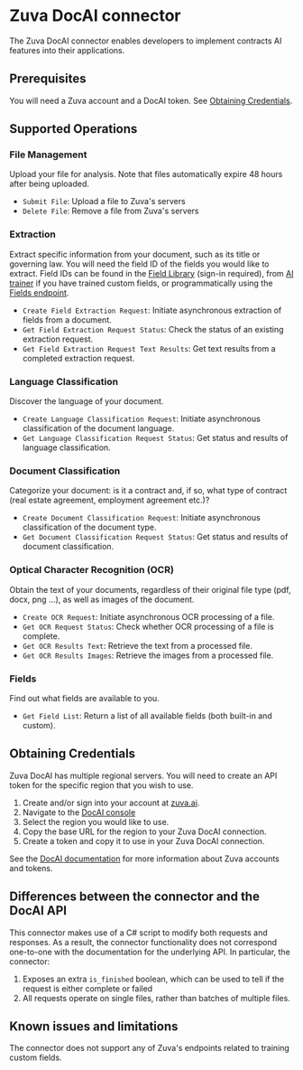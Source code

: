 # Zuva DocAI connector

The Zuva DocAI connector enables developers to implement contracts AI features into their applications.

## Prerequisites

You will need a Zuva account and a DocAI token. See [Obtaining Credentials](#obtaining-credentials).

## Supported Operations

### File Management

Upload your file for analysis. Note that files automatically expire 48 hours after being uploaded.

- `Submit File`: Upload a file to Zuva's servers
- `Delete File`: Remove a file from Zuva's servers

### Extraction

Extract specific information from your document, such as its title or governing law. You will
need the field ID of the fields you would like to extract. Field IDs can be found in the [Field Library](https://docai.zuva.ai/field-library)
(sign-in required), from [AI trainer](https://zuva.ai/ai-trainer/) if you have trained custom fields, or
programmatically using the [Fields endpoint](#fields).

- `Create Field Extraction Request`: Initiate asynchronous extraction of fields from a document.
- `Get Field Extraction Request Status`: Check the status of an existing extraction request.
- `Get Field Extraction Request Text Results`: Get text results from a completed extraction request.

### Language Classification

Discover the language of your document.

- `Create Language Classification Request`: Initiate asynchronous classification of the document language.
- `Get Language Classification Request Status`: Get status and results of language classification.

### Document Classification

Categorize your document: is it a contract and, if so, what type of contract (real estate agreement, employment agreement etc.)?

- `Create Document Classification Request`: Initiate asynchronous classification of the document type.
- `Get Document Classification Request Status`: Get status and results of document classification.

### Optical Character Recognition (OCR)

Obtain the text of your documents, regardless of their original file type (pdf, docx, png ...), as well
as images of the document.

- `Create OCR Request`: Initiate asynchronous OCR processing of a file.
- `Get OCR Request Status`: Check whether OCR processing of a file is complete.
- `Get OCR Results Text`: Retrieve the text from a processed file.
- `Get OCR Results Images`: Retrieve the images from a processed file.

### Fields

Find out what fields are available to you.

- `Get Field List`: Return a list of all available fields (both built-in and custom).

## Obtaining Credentials

Zuva DocAI has multiple regional servers. You will need to create an API token for the
specific region that you wish to use.

1. Create and/or sign into your account at [zuva.ai](https://zuva.ai/).
2. Navigate to the [DocAI console](https://docai.zuva.ai/)
3. Select the region you would like to use.
4. Copy the base URL for the region to your Zuva DocAI connection.
5. Create a token and copy it to use in your Zuva DocAI connection.

See the  [DocAI documentation](https://zuva.ai/documentation/) for more information about Zuva accounts and tokens.

## Differences between the connector and the DocAI API

This connector makes use of a C# script to modify both requests and responses. As a result, the
connector functionality does not correspond one-to-one with the documentation for
the underlying API. In particular, the connector:
1. Exposes an extra `is_finished` boolean, which can be used to tell if the request is either complete or failed
2. All requests operate on single files, rather than batches of multiple files.

## Known issues and limitations

The connector does not support any of Zuva's endpoints related to training custom fields.
